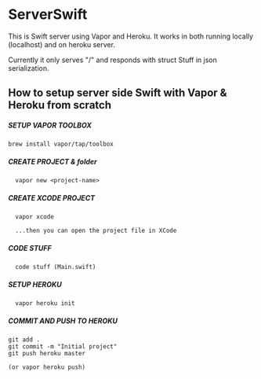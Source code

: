 # ServerSwift

This is Swift server using Vapor and Heroku.
It works in both running locally (localhost) and on heroku server.

Currently it only serves "/" and responds with struct Stuff in json serialization.


## How to setup server side Swift with Vapor & Heroku from scratch

##### SETUP VAPOR TOOLBOX
  
    brew install vapor/tap/toolbox

##### CREATE PROJECT & folder
  
      vapor new <project-name>

##### CREATE XCODE PROJECT

      vapor xcode

      ...then you can open the project file in XCode

##### CODE STUFF

      code stuff (Main.swift)

##### SETUP HEROKU

      vapor heroku init

##### COMMIT AND PUSH TO HEROKU

    git add .
    git commit -m "Initial project"
    git push heroku master

    (or vapor heroku push)
    
